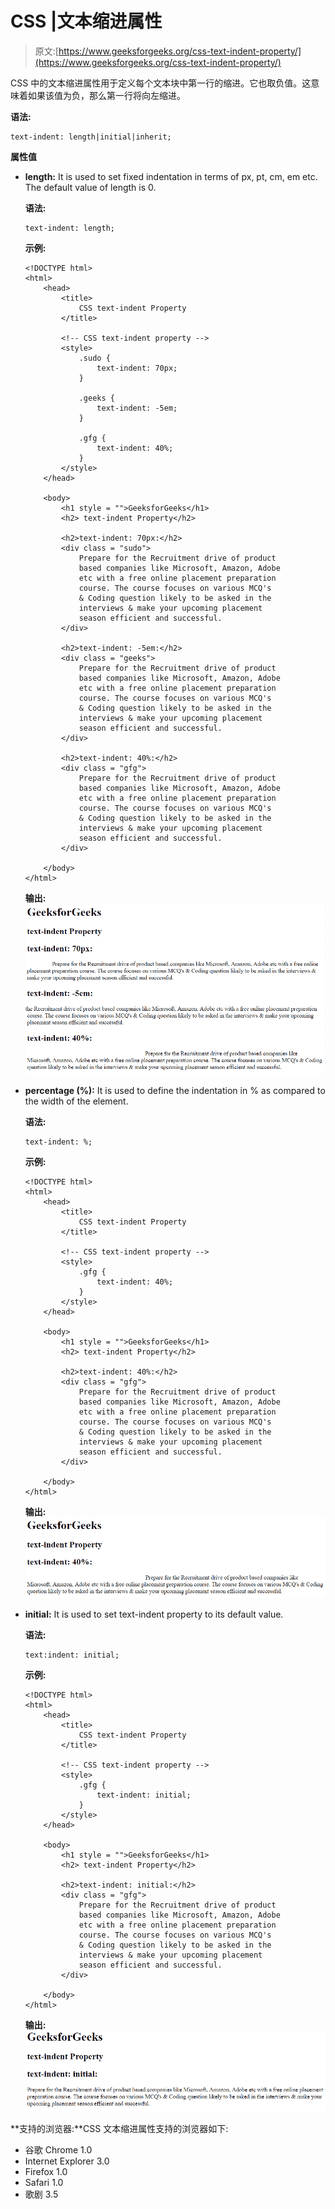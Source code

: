 # CSS |文本缩进属性

> 原文:[https://www.geeksforgeeks.org/css-text-indent-property/](https://www.geeksforgeeks.org/css-text-indent-property/)

CSS 中的文本缩进属性用于定义每个文本块中第一行的缩进。它也取负值。这意味着如果该值为负，那么第一行将向左缩进。

**语法:**

```
text-indent: length|initial|inherit; 
```

**属性值**

*   **length:** It is used to set fixed indentation in terms of px, pt, cm, em etc. The default value of length is 0.

    **语法:**

    ```
    text-indent: length;
    ```

    **示例:**

    ```
    <!DOCTYPE html>
    <html>
        <head>
            <title>
                CSS text-indent Property
            </title>

            <!-- CSS text-indent property -->
            <style>
                .sudo {
                    text-indent: 70px;
                }

                .geeks {
                    text-indent: -5em;
                }

                .gfg {
                    text-indent: 40%;
                }
            </style>
        </head>

        <body>
            <h1 style = "">GeeksforGeeks</h1>
            <h2> text-indent Property</h2>

            <h2>text-indent: 70px:</h2>
            <div class = "sudo">
                Prepare for the Recruitment drive of product
                based companies like Microsoft, Amazon, Adobe
                etc with a free online placement preparation
                course. The course focuses on various MCQ's
                & Coding question likely to be asked in the 
                interviews & make your upcoming placement
                season efficient and successful.
            </div>

            <h2>text-indent: -5em:</h2>
            <div class = "geeks">
                Prepare for the Recruitment drive of product
                based companies like Microsoft, Amazon, Adobe
                etc with a free online placement preparation
                course. The course focuses on various MCQ's
                & Coding question likely to be asked in the 
                interviews & make your upcoming placement
                season efficient and successful.
            </div>

            <h2>text-indent: 40%:</h2>
            <div class = "gfg">
                Prepare for the Recruitment drive of product
                based companies like Microsoft, Amazon, Adobe
                etc with a free online placement preparation
                course. The course focuses on various MCQ's
                & Coding question likely to be asked in the 
                interviews & make your upcoming placement
                season efficient and successful.
            </div>

        </body>
    </html>                    
    ```

    **输出:**
    ![](img/7c3f7857841cc1ffefa016f3aa676fae.png)

*   **percentage (%):** It is used to define the indentation in % as compared to the width of the element.

    **语法:**

    ```
    text-indent: %;
    ```

    **示例:**

    ```
    <!DOCTYPE html>
    <html>
        <head>
            <title>
                CSS text-indent Property
            </title>

            <!-- CSS text-indent property -->
            <style>
                .gfg {
                    text-indent: 40%;
                }
            </style>
        </head>

        <body>
            <h1 style = "">GeeksforGeeks</h1>
            <h2> text-indent Property</h2>

            <h2>text-indent: 40%:</h2>
            <div class = "gfg">
                Prepare for the Recruitment drive of product
                based companies like Microsoft, Amazon, Adobe
                etc with a free online placement preparation
                course. The course focuses on various MCQ's
                & Coding question likely to be asked in the 
                interviews & make your upcoming placement
                season efficient and successful.
            </div>

        </body>
    </html>                    
    ```

    **输出:**
    ![](img/14ad9cd43008a3aa6066bcddd6d37c67.png)

*   **initial:** It is used to set text-indent property to its default value.

    **语法:**

    ```
    text:indent: initial;
    ```

    **示例:**

    ```
    <!DOCTYPE html>
    <html>
        <head>
            <title>
                CSS text-indent Property
            </title>

            <!-- CSS text-indent property -->
            <style>
                .gfg {
                    text-indent: initial;
                }
            </style>
        </head>

        <body>
            <h1 style = "">GeeksforGeeks</h1>
            <h2> text-indent Property</h2>

            <h2>text-indent: initial:</h2>
            <div class = "gfg">
                Prepare for the Recruitment drive of product
                based companies like Microsoft, Amazon, Adobe
                etc with a free online placement preparation
                course. The course focuses on various MCQ's
                & Coding question likely to be asked in the 
                interviews & make your upcoming placement
                season efficient and successful.
            </div>

        </body>
    </html>                    
    ```

    **输出:**
    ![](img/8a3583653f5d91855f919131acef01bf.png)

**支持的浏览器:**CSS 文本缩进属性支持的浏览器如下:

*   谷歌 Chrome 1.0
*   Internet Explorer 3.0
*   Firefox 1.0
*   Safari 1.0
*   歌剧 3.5